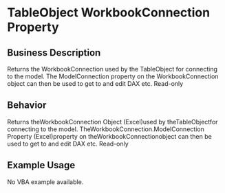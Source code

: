 # TableObject WorkbookConnection Property

## Business Description
Returns the WorkbookConnection used by the TableObject for connecting to the model. The ModelConnection property on the WorkbookConnection object can then be used to get to and edit DAX etc. Read-only

## Behavior
Returns theWorkbookConnection Object (Excel)used by theTableObjectfor connecting to the model. TheWorkbookConnection.ModelConnection Property (Excel)property on theWorkbookConnectionobject can then be used to get to and edit DAX etc. Read-only

## Example Usage
No VBA example available.